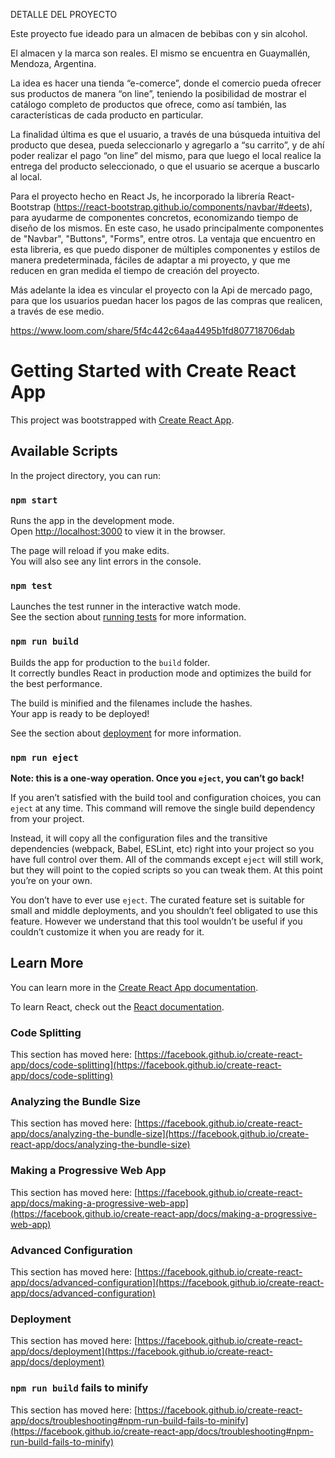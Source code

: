 DETALLE DEL PROYECTO 

Este proyecto fue ideado para un almacen de bebibas con y sin alcohol. 

El almacen y la marca son reales. El mismo se encuentra en Guaymallén, Mendoza, Argentina.

La idea es hacer una tienda “e-comerce”, donde el comercio pueda ofrecer sus productos de manera “on line”, teniendo la posibilidad de mostrar el catálogo completo de productos que ofrece, como así también, las características de cada producto en particular.

La finalidad última es que el usuario, a través de una búsqueda intuitiva del producto que desea, pueda seleccionarlo y agregarlo a “su carrito”, y de ahí poder realizar el pago “on line” del mismo, para que luego el local realice la entrega del producto seleccionado, o que el usuario se acerque a buscarlo al local.

Para el proyecto hecho en React Js, he incorporado la librería React-Bootstrap (https://react-bootstrap.github.io/components/navbar/#deets), para ayudarme de componentes concretos, economizando tiempo de diseño de los mismos. En este caso, he usado principalmente componentes de "Navbar", "Buttons", "Forms", entre otros.  La ventaja que encuentro en esta libreria, es que puedo disponer de múltiples componentes y estilos de manera predeterminada, fáciles de adaptar a mi proyecto, y que me reducen en gran medida el tiempo de creación del proyecto.

Más adelante la idea es vincular el proyecto con la Api de mercado pago, para que los usuarios puedan hacer los pagos de las compras que realicen, a través de ese medio.


https://www.loom.com/share/5f4c442c64aa4495b1fd807718706dab




















# Getting Started with Create React App

This project was bootstrapped with [Create React App](https://github.com/facebook/create-react-app).

## Available Scripts

In the project directory, you can run:

### `npm start`

Runs the app in the development mode.\
Open [http://localhost:3000](http://localhost:3000) to view it in the browser.

The page will reload if you make edits.\
You will also see any lint errors in the console.

### `npm test`

Launches the test runner in the interactive watch mode.\
See the section about [running tests](https://facebook.github.io/create-react-app/docs/running-tests) for more information.

### `npm run build`

Builds the app for production to the `build` folder.\
It correctly bundles React in production mode and optimizes the build for the best performance.

The build is minified and the filenames include the hashes.\
Your app is ready to be deployed!

See the section about [deployment](https://facebook.github.io/create-react-app/docs/deployment) for more information.

### `npm run eject`

**Note: this is a one-way operation. Once you `eject`, you can’t go back!**

If you aren’t satisfied with the build tool and configuration choices, you can `eject` at any time. This command will remove the single build dependency from your project.

Instead, it will copy all the configuration files and the transitive dependencies (webpack, Babel, ESLint, etc) right into your project so you have full control over them. All of the commands except `eject` will still work, but they will point to the copied scripts so you can tweak them. At this point you’re on your own.

You don’t have to ever use `eject`. The curated feature set is suitable for small and middle deployments, and you shouldn’t feel obligated to use this feature. However we understand that this tool wouldn’t be useful if you couldn’t customize it when you are ready for it.

## Learn More

You can learn more in the [Create React App documentation](https://facebook.github.io/create-react-app/docs/getting-started).

To learn React, check out the [React documentation](https://reactjs.org/).

### Code Splitting

This section has moved here: [https://facebook.github.io/create-react-app/docs/code-splitting](https://facebook.github.io/create-react-app/docs/code-splitting)

### Analyzing the Bundle Size

This section has moved here: [https://facebook.github.io/create-react-app/docs/analyzing-the-bundle-size](https://facebook.github.io/create-react-app/docs/analyzing-the-bundle-size)

### Making a Progressive Web App

This section has moved here: [https://facebook.github.io/create-react-app/docs/making-a-progressive-web-app](https://facebook.github.io/create-react-app/docs/making-a-progressive-web-app)

### Advanced Configuration

This section has moved here: [https://facebook.github.io/create-react-app/docs/advanced-configuration](https://facebook.github.io/create-react-app/docs/advanced-configuration)

### Deployment

This section has moved here: [https://facebook.github.io/create-react-app/docs/deployment](https://facebook.github.io/create-react-app/docs/deployment)

### `npm run build` fails to minify

This section has moved here: [https://facebook.github.io/create-react-app/docs/troubleshooting#npm-run-build-fails-to-minify](https://facebook.github.io/create-react-app/docs/troubleshooting#npm-run-build-fails-to-minify)

